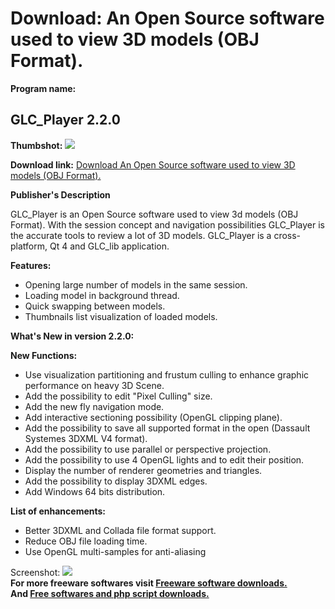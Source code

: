 # Download: An Open Source software used to view 3D models (OBJ Format).

**Program name:**

## GLC_Player 2.2.0

  
**Thumbshot:** ![](http://www.freewarefiles.com/screenshot/glcplayer102_md.jpg)   
  
**Download link:** [Download An Open Source software used to view 3D models (OBJ Format).](http://freesoftwares.boysofts.com/GLCPlayer_program_39876.html)  
  


**Publisher's Description**  
  


GLC_Player is an Open Source software used to view 3d models (OBJ Format). With the session concept and navigation possibilities GLC_Player is the accurate tools to review a lot of 3D models. GLC_Player is a cross-platform, Qt 4 and GLC_lib application. 

**Features:**

  * Opening large number of models in the same session. 
  * Loading model in background thread. 
  * Quick swapping between models. 
  * Thumbnails list visualization of loaded models. 

**What's New in version 2.2.0:**

**New Functions:**

  * Use visualization partitioning and frustum culling to enhance graphic performance on heavy 3D Scene. 
  * Add the possibility to edit "Pixel Culling" size. 
  * Add the new fly navigation mode. 
  * Add interactive sectioning possibility (OpenGL clipping plane). 
  * Add the possibility to save all supported format in the open (Dassault Systemes 3DXML V4 format). 
  * Add the possibility to use parallel or perspective projection. 
  * Add the possibility to use 4 OpenGL lights and to edit their position. 
  * Display the number of renderer geometries and triangles. 
  * Add the possibility to display 3DXML edges. 
  * Add Windows 64 bits distribution. 

**List of enhancements:**

  * Better 3DXML and Collada file format support. 
  * Reduce OBJ file loading time. 
  * Use OpenGL multi-samples for anti-aliasing 

  
  
Screenshot: ![](http://www.freewarefiles.com/screenshot/glcplayer102.jpg)   
**For more freeware softwares visit [Freeware software downloads.](http://freesoftwares.boysofts.com/)**   
**And [Free softwares and php script downloads.](http://www.boysofts.com/)**
